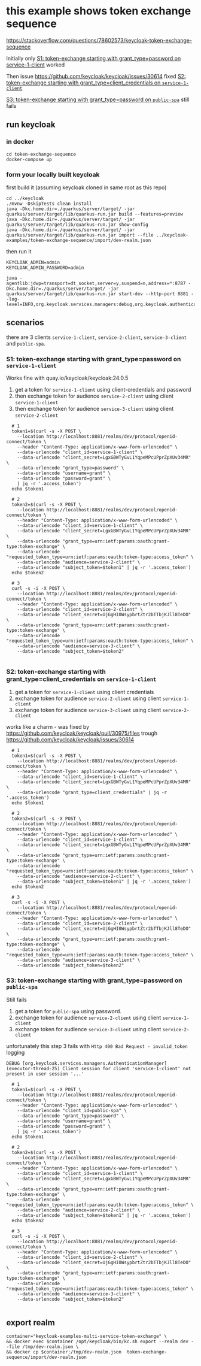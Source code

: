 # this example shows token exchange sequence

https://stackoverflow.com/questions/78602573/keycloak-token-exchange-sequence

Initially only [S1: token-exchange starting with grant_type=password on service-1-client](#s1-token-exchange-starting-with-grant_typepassword-on-service-1-client) worked

Then issue https://github.com/keycloak/keycloak/issues/30614 fixed [S2: token-exchange starting with grant_type=client_credentials on `service-1-client`](#s2-token-exchange-starting-with-grant_typeclient_credentials-on-service-1-client)

[S3: token-exchange starting with grant_type=password on `public-spa`](#s3-token-exchange-starting-with-grant_typepassword-on-public-spa) still fails

## run keycloak

### in docker

```
cd token-exchange-sequence
docker-compose up
```

### form your locally built keycloak

first build it (assuming keycloak cloned in same root as this repo)

```
cd ../keycloak
./mvnw -DskipTests clean install
java -Dkc.home.dir=./quarkus/server/target/ -jar quarkus/server/target/lib/quarkus-run.jar build --features=preview
java -Dkc.home.dir=./quarkus/server/target/ -jar quarkus/server/target/lib/quarkus-run.jar show-config
java -Dkc.home.dir=./quarkus/server/target/ -jar quarkus/server/target/lib/quarkus-run.jar import --file ../keycloak-examples/token-exchange-sequence/import/dev-realm.json
```

then run it

```
KEYCLOAK_ADMIN=admin 
KEYCLOAK_ADMIN_PASSWORD=admin 

java -agentlib:jdwp=transport=dt_socket,server=y,suspend=n,address=*:8787 -Dkc.home.dir=./quarkus/server/target/ -jar quarkus/server/target/lib/quarkus-run.jar start-dev --http-port 8881 --log-level=INFO,org.keycloak.services.managers:debug,org.keycloak.authentication:debug,org.keycloak.events:debug
```

## scenarios

there are 3 clients `service-1-client`, `service-2-client`, `service-3-client` and `public-spa`.

### S1: token-exchange starting with grant_type=password on `service-1-client`

Works fine with quay.io/keycloak/keycloak:24.0.5

1. get a token for `service-1-client` using client-credentials and password
2. then exchange token for audience `service-2-client` using client `service-1-client`
3. then exchange token for audience `service-3-client` using client `service-2-client`

```
  # 1
  token1=$(curl -s -X POST \
    --location http://localhost:8881/realms/dev/protocol/openid-connect/token \
    --header "Content-Type: application/x-www-form-urlencoded" \
    --data-urlencode "client_id=service-1-client" \
    --data-urlencode "client_secret=LgxGBWTyGvL1YqpeMPcUPprZpXUv34MR" \
    --data-urlencode "grant_type=password" \
    --data-urlencode "username=grant" \
    --data-urlencode "password=grant" \
    | jq -r '.access_token')
  echo $token1  

  # 2
  token2=$(curl -s -X POST \
    --location http://localhost:8881/realms/dev/protocol/openid-connect/token \
    --header "Content-Type: application/x-www-form-urlencoded" \
    --data-urlencode "client_id=service-1-client" \
    --data-urlencode "client_secret=LgxGBWTyGvL1YqpeMPcUPprZpXUv34MR" \
    --data-urlencode "grant_type=urn:ietf:params:oauth:grant-type:token-exchange" \
    --data-urlencode "requested_token_type=urn:ietf:params:oauth:token-type:access_token" \
    --data-urlencode "audience=service-2-client" \
    --data-urlencode "subject_token=$token1" | jq -r '.access_token')
  echo $token2  

  # 3
  curl -s -i -X POST \
    --location http://localhost:8881/realms/dev/protocol/openid-connect/token \
    --header "Content-Type: application/x-www-form-urlencoded" \
    --data-urlencode "client_id=service-2-client" \
    --data-urlencode "client_secret=UjGgHI0WsypbrtZtr2bTTbjKJll8TeDO" \
    --data-urlencode "grant_type=urn:ietf:params:oauth:grant-type:token-exchange" \
    --data-urlencode "requested_token_type=urn:ietf:params:oauth:token-type:access_token" \
    --data-urlencode "audience=service-3-client" \
    --data-urlencode "subject_token=$token2"
    
``` 

### S2: token-exchange starting with grant_type=client_credentials on `service-1-client`

1. get a token for `service-1-client` using client credentials
2. exchange token for audience `service-2-client` using client `service-1-client`
3. exchange token for audience `service-3-client` using client `service-2-client`

works like a charm - was fixed by https://github.com/keycloak/keycloak/pull/30975/files
trough https://github.com/keycloak/keycloak/issues/30614

```
  # 1
  token1=$(curl -s -X POST \
    --location http://localhost:8881/realms/dev/protocol/openid-connect/token \
    --header "Content-Type: application/x-www-form-urlencoded" \
    --data-urlencode "client_id=service-1-client" \
    --data-urlencode "client_secret=LgxGBWTyGvL1YqpeMPcUPprZpXUv34MR" \
    --data-urlencode "grant_type=client_credentials" | jq -r '.access_token')
  echo $token1  

  # 2
  token2=$(curl -s -X POST \
    --location http://localhost:8881/realms/dev/protocol/openid-connect/token \
    --header "Content-Type: application/x-www-form-urlencoded" \
    --data-urlencode "client_id=service-1-client" \
    --data-urlencode "client_secret=LgxGBWTyGvL1YqpeMPcUPprZpXUv34MR" \
    --data-urlencode "grant_type=urn:ietf:params:oauth:grant-type:token-exchange" \
    --data-urlencode "requested_token_type=urn:ietf:params:oauth:token-type:access_token" \
    --data-urlencode "audience=service-2-client" \
    --data-urlencode "subject_token=$token1" | jq -r '.access_token')
  echo $token2  

  # 3
  curl -s -i -X POST \
    --location http://localhost:8881/realms/dev/protocol/openid-connect/token \
    --header "Content-Type: application/x-www-form-urlencoded" \
    --data-urlencode "client_id=service-2-client" \
    --data-urlencode "client_secret=UjGgHI0WsypbrtZtr2bTTbjKJll8TeDO" \
    --data-urlencode "grant_type=urn:ietf:params:oauth:grant-type:token-exchange" \
    --data-urlencode "requested_token_type=urn:ietf:params:oauth:token-type:access_token" \
    --data-urlencode "audience=service-3-client" \
    --data-urlencode "subject_token=$token2"    
``` 

### S3: token-exchange starting with grant_type=password on `public-spa`

Still fails

1. get a token for `public-spa` using password.
2. exchange token for audience `service-2-client` using client `service-1-client`
3. exchange token for audience `service-3-client` using client `service-2-client`

unfortunately this step 3 fails with `Http 400 Bad Request - invalid_token`
logging

```
DEBUG [org.keycloak.services.managers.AuthenticationManager] (executor-thread-25) Client session for client 'service-1-client' not present in user session '...'
```

```
  # 1
  token1=$(curl -s -X POST \
    --location http://localhost:8881/realms/dev/protocol/openid-connect/token \
    --header "Content-Type: application/x-www-form-urlencoded" \
    --data-urlencode "client_id=public-spa" \
    --data-urlencode "grant_type=password" \
    --data-urlencode "username=grant" \
    --data-urlencode "password=grant" \
    | jq -r '.access_token')
  echo $token1  
    
  # 2
  token2=$(curl -s -X POST \
    --location http://localhost:8881/realms/dev/protocol/openid-connect/token \
    --header "Content-Type: application/x-www-form-urlencoded" \
    --data-urlencode "client_id=service-1-client" \
    --data-urlencode "client_secret=LgxGBWTyGvL1YqpeMPcUPprZpXUv34MR" \
    --data-urlencode "grant_type=urn:ietf:params:oauth:grant-type:token-exchange" \
    --data-urlencode "requested_token_type=urn:ietf:params:oauth:token-type:access_token" \
    --data-urlencode "audience=service-2-client" \
    --data-urlencode "subject_token=$token1" | jq -r '.access_token')
  echo $token2  

  # 3
  curl -s -i -X POST \
    --location http://localhost:8881/realms/dev/protocol/openid-connect/token \
    --header "Content-Type: application/x-www-form-urlencoded" \
    --data-urlencode "client_id=service-2-client" \
    --data-urlencode "client_secret=UjGgHI0WsypbrtZtr2bTTbjKJll8TeDO" \
    --data-urlencode "grant_type=urn:ietf:params:oauth:grant-type:token-exchange" \
    --data-urlencode "requested_token_type=urn:ietf:params:oauth:token-type:access_token" \
    --data-urlencode "audience=service-3-client" \
    --data-urlencode "subject_token=$token2"
    
``` 


## export realm

```
container="keycloak-examples-multi-service-token-exchange" \
&& docker exec $container /opt/keycloak/bin/kc.sh export --realm dev --file /tmp/dev-realm.json \
&& docker cp $container:/tmp/dev-realm.json  token-exchange-sequence/import/dev-realm.json
```

